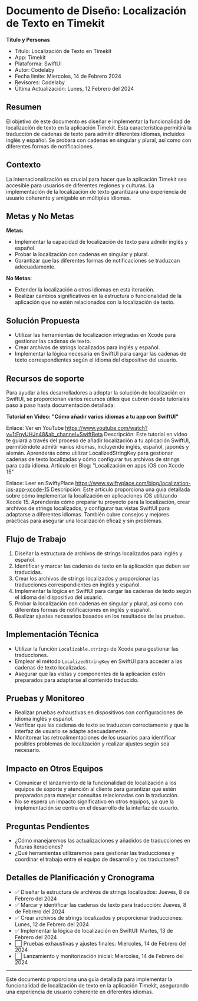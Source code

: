 # Documento de Diseño: Localización de Texto en Timekit

**Título y Personas**
 - Título: Localización de Texto en Timekit
 - App: Timekit
 - Plataforma: SwiftUI
 - Autor: Codelaby
 - Fecha limite: Miercoles, 14 de Febrero 2024
 - Revisores: Codelaby
 - Última Actualización: Lunes, 12 Febrero del 2024

## Resumen
El objetivo de este documento es diseñar e implementar la funcionalidad de localización de texto en la aplicación Timekit. Esta característica permitirá la traducción de cadenas de texto para admitir diferentes idiomas, incluidos inglés y español. Se probará con cadenas en singular y plural, así como con diferentes formas de notificaciones.

## Contexto
La internacionalización es crucial para hacer que la aplicación Timekit sea accesible para usuarios de diferentes regiones y culturas. La implementación de la localización de texto garantizará una experiencia de usuario coherente y amigable en múltiples idiomas.

## Metas y No Metas
**Metas:**
- Implementar la capacidad de localización de texto para admitir inglés y español.
- Probar la localización con cadenas en singular y plural.
- Garantizar que las diferentes formas de notificaciones se traduzcan adecuadamente.

**No Metas:**
- Extender la localización a otros idiomas en esta iteración.
- Realizar cambios significativos en la estructura o funcionalidad de la aplicación que no estén relacionados con la localización de texto.

## Solución Propuesta
- Utilizar las herramientas de localización integradas en Xcode para gestionar las cadenas de texto.
- Crear archivos de strings localizados para inglés y español.
- Implementar la lógica necesaria en SwiftUI para cargar las cadenas de texto correspondientes según el idioma del dispositivo del usuario.

## Recursos de soporte
Para ayudar a los desarrolladores a adoptar la solución de localización en SwiftUI, se proporcionan varios recursos útiles que cubren desde tutoriales paso a paso hasta documentación detallada:

**Tutorial en Video: "Cómo añadir varios idiomas a tu app con SwiftUI"**

Enlace: Ver en YouTube https://www.youtube.com/watch?v=1tFnyUHJn48&ab_channel=SwiftBeta
Descripción: Este tutorial en video te guiará a través del proceso de añadir localización a tu aplicación SwiftUI, permitiéndote admitir varios idiomas, incluyendo inglés, español, japonés y alemán. Aprenderás cómo utilizar LocalizedStringKey para gestionar cadenas de texto localizadas y cómo configurar tus archivos de strings para cada idioma.
Artículo en Blog: "Localización en apps iOS con Xcode 15"

Enlace: Leer en SwiftyPlace https://www.swiftyplace.com/blog/localization-ios-app-xcode-15
Descripción: Este artículo proporciona una guía detallada sobre cómo implementar la localización en aplicaciones iOS utilizando Xcode 15. Aprenderás cómo preparar tu proyecto para la localización, crear archivos de strings localizados, y configurar tus vistas SwiftUI para adaptarse a diferentes idiomas. También cubre consejos y mejores prácticas para asegurar una localización eficaz y sin problemas.

## Flujo de Trabajo
1. Diseñar la estructura de archivos de strings localizados para inglés y español.
2. Identificar y marcar las cadenas de texto en la aplicación que deben ser traducidas.
3. Crear los archivos de strings localizados y proporcionar las traducciones correspondientes en inglés y español.
4. Implementar la lógica en SwiftUI para cargar las cadenas de texto según el idioma del dispositivo del usuario.
5. Probar la localización con cadenas en singular y plural, así como con diferentes formas de notificaciones en inglés y español.
6. Realizar ajustes necesarios basados en los resultados de las pruebas.

## Implementación Técnica
- Utilizar la función `Localizable.strings` de Xcode para gestionar las traducciones.
- Emplear el método `LocalizedStringKey` en SwiftUI para acceder a las cadenas de texto localizadas.
- Asegurar que las vistas y componentes de la aplicación estén preparados para adaptarse al contenido traducido.

## Pruebas y Monitoreo
- Realizar pruebas exhaustivas en dispositivos con configuraciones de idioma inglés y español.
- Verificar que las cadenas de texto se traduzcan correctamente y que la interfaz de usuario se adapte adecuadamente.
- Monitorear las retroalimentaciones de los usuarios para identificar posibles problemas de localización y realizar ajustes según sea necesario.

## Impacto en Otros Equipos
- Comunicar el lanzamiento de la funcionalidad de localización a los equipos de soporte y atención al cliente para garantizar que estén preparados para manejar consultas relacionadas con la traducción.
- No se espera un impacto significativo en otros equipos, ya que la implementación se centra en el desarrollo de la interfaz de usuario.

## Preguntas Pendientes
- ¿Cómo manejaremos las actualizaciones y añadidos de traducciones en futuras iteraciones?
- ¿Qué herramientas utilizaremos para gestionar las traducciones y coordinar el trabajo entre el equipo de desarrollo y los traductores?

## Detalles de Planificación y Cronograma
- ✅ Diseñar la estructura de archivos de strings localizados: Jueves, 8 de Febrero del 2024
- ✅ Marcar y identificar las cadenas de texto para traducción: Jueves, 8 de Febrero del 2024
- ✅ Crear archivos de strings localizados y proporcionar traducciones: Lunes, 12 de Febrero del 2024
- ✅ Implementar la lógica de localización en SwiftUI: Martes, 13 de Febrero del 2024
- ⬜ Pruebas exhaustivas y ajustes finales: Miercoles, 14 de Febrero del 2024
- ⬜ Lanzamiento y monitorización inicial: Miercoles, 14 de Febrero del 2024

---

Este documento proporciona una guía detallada para implementar la funcionalidad de localización de texto en la aplicación Timekit, asegurando una experiencia de usuario coherente en diferentes idiomas.
